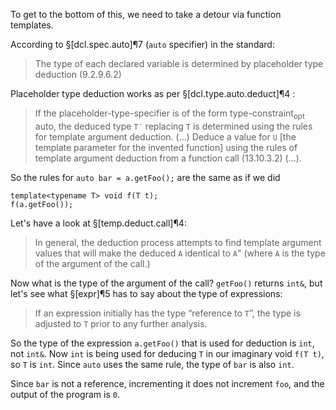 To get to the bottom of this, we need to take a detour via function templates.

According to §[dcl.spec.auto]¶7 (`auto` specifier) in the standard:
> The type of each declared variable is determined by placeholder type deduction (9.2.9.6.2)

Placeholder type deduction works as per §[dcl.type.auto.deduct]¶4 :

> If the placeholder-type-specifier is of the form type-constraint<sub>opt</sub> auto, the deduced type `T′` replacing `T` is determined using the rules for template argument deduction.  (...) Deduce a value for `U` [the template parameter for the invented function] using the rules of template argument deduction from a function call (13.10.3.2) (...).

So the rules for `auto bar = a.getFoo();` are the same as if we did

```
template<typename T> void f(T t);
f(a.getFoo());
```

Let's have a look at §[temp.deduct.call]¶4:
> In general, the deduction process attempts to find template argument values that will make the deduced `A` identical to `A`" (where `A` is the type of the argument of the call.)

Now what is the type of the argument of the call? `getFoo()` returns `int&`, but let's see what §[expr]¶5 has to say about the type of expressions:
> If an expression initially has the type “reference to `T`”, the type is adjusted to `T` prior to any further analysis.

So the type of the expression `a.getFoo()` that is used for deduction is `int`, not `int&`. Now `int` is being used for deducing `T` in our imaginary void `f(T t)`, so `T` is `int`. Since `auto` uses the same rule, the type of `bar` is also `int`.

Since `bar` is not a reference, incrementing it does not increment `foo`, and the output of the program is `0`.